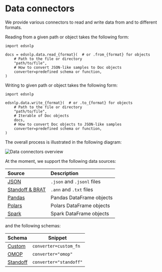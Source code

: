 # Data connectors

We provide various connectors to read and write data from and to different formats.

Reading from a given path or object takes the following form:

```{ .python .no-check }
import edsnlp

docs = edsnlp.data.read_{format}(  # or .from_{format} for objects
    # Path to the file or directory
    "path/to/file",
    # How to convert JSON-like samples to Doc objects
    converter=predefined schema or function,
)
```

Writing to given path or object takes the following form:

```{ .python .no-check }
import edsnlp

edsnlp.data.write_{format}(  # or .to_{format} for objects
    # Path to the file or directory
    "path/to/file",
    # Iterable of Doc objects
    docs,
    # How to convert Doc objects to JSON-like samples
    converter=predefined schema or function,
)
```

The overall process is illustrated in the following diagram:

![Data connectors overview](./overview.png)

At the moment, we support the following data sources:

| Source                        | Description                |
|:------------------------------|:---------------------------|
| [JSON](./json)                | `.json` and `.jsonl` files |
| [Standoff & BRAT](./standoff) | `.ann` and `.txt` files    |
| [Pandas](./pandas)            | Pandas DataFrame objects   |
| [Polars](./polars)            | Polars DataFrame objects   |
| [Spark](./spark)              | Spark DataFrame objects    |

and the following schemas:

| Schema                             | Snippet                |
|:-----------------------------------|------------------------|
| [Custom](./converters/#custom)     | `converter=custom_fn`  |
| [OMOP](./converters/#omop)         | `converter="omop"`     |
| [Standoff](./converters/#standoff) | `converter="standoff"` |
